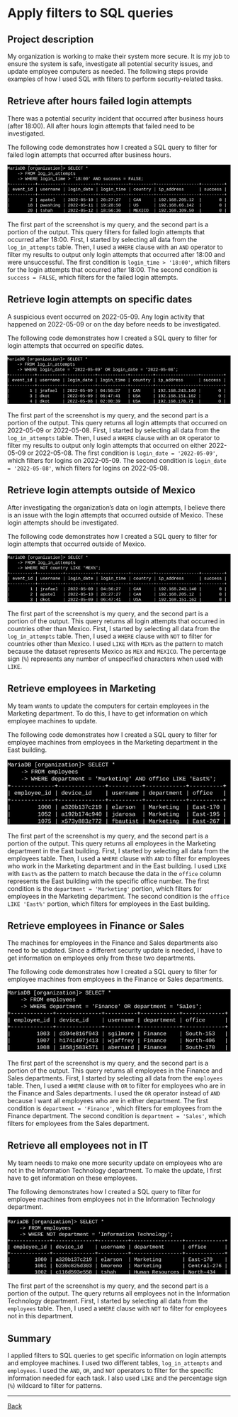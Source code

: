 # Apply filters to SQL queries

## Project description

My organization is working to make their system more secure. It is my job to ensure the system is safe, investigate all potential security issues, and update employee computers as needed. The following steps provide examples of how I used SQL with filters to perform security-related tasks.

## Retrieve after hours failed login attempts

There was a potential security incident that occurred after business hours (after 18:00). All after hours login attempts that failed need to be investigated.

The following code demonstrates how I created a SQL query to filter for failed login attempts that occurred after business hours.

![Screenshot of the command line with the SQL query for this task and its output](images/image2.png)

The first part of the screenshot is my query, and the second part is a portion of the output. This query filters for failed login attempts that occurred after 18:00. First, I started by selecting all data from the `log_in_attempts` table. Then, I used a `WHERE` clause with an `AND` operator to filter my results to output only login attempts that occurred after 18:00 and were unsuccessful. The first condition is `login_time > '18:00'`, which filters for the login attempts that occurred after 18:00. The second condition is `success = FALSE`, which filters for the failed login attempts. 

## Retrieve login attempts on specific dates

A suspicious event occurred on 2022-05-09. Any login activity that happened on 2022-05-09 or on the day before needs to be investigated.

The following code demonstrates how I created a SQL query to filter for login attempts that occurred on specific dates.

![Screenshot of the command line with the SQL query for this task and its output](images/image6.png)

The first part of the screenshot is my query, and the second part is a portion of the output. This query returns all login attempts that occurred on 2022-05-09 or 2022-05-08. First, I started by selecting all data from the `log_in_attempts` table. Then, I used a `WHERE` clause with an `OR` operator to filter my results to output only login attempts that occurred on either 2022-05-09 or 2022-05-08. The first condition is `login_date = '2022-05-09'`, which filters for logins on 2022-05-09. The second condition is `login_date = '2022-05-08'`, which filters for logins on 2022-05-08.

## Retrieve login attempts outside of Mexico

After investigating the organization’s data on login attempts, I believe there is an issue with the login attempts that occurred outside of Mexico. These login attempts should be investigated.

The following code demonstrates how I created a SQL query to filter for login attempts that occurred outside of Mexico. 

![Screenshot of the command line with the SQL query for this task and its output](images/image4.png)

The first part of the screenshot is my query, and the second part is a portion of the output. This query returns all login attempts that occurred in countries other than Mexico. First, I started by selecting all data from the `log_in_attempts` table. Then, I used a `WHERE` clause with `NOT` to filter for countries other than Mexico. I used `LIKE` with `MEX%` as the pattern to match because the dataset represents Mexico as `MEX` and `MEXICO`. The percentage sign (`%`) represents any number of unspecified characters when used with `LIKE`. 

## Retrieve employees in Marketing

My team wants to update the computers for certain employees in the Marketing department. To do this, I have to get information on which employee machines to update.

The following code demonstrates how I created a SQL query to filter for employee machines from employees in the Marketing department in the East building.

![Screenshot of the command line with the SQL query for this task and its output](images/image1.png)

The first part of the screenshot is my query, and the second part is a portion of the output. This query returns all employees in the Marketing department in the East building. First, I started by selecting all data from the employees table. Then, I used a `WHERE` clause with `AND` to filter for employees who work in the Marketing department and in the East building. I used `LIKE` with `East%` as the pattern to match because the data in the `office` column represents the East building with the specific office number. The first condition is the `department = 'Marketing'` portion, which filters for employees in the Marketing department. The second condition is the `office LIKE 'East%'` portion, which filters for employees in the East building.

## Retrieve employees in Finance or Sales

The machines for employees in the Finance and Sales departments also need to be updated. Since a different security update is needed, I have to get information on employees only from these two departments.

The following code demonstrates how I created a SQL query to filter for employee machines from employees in the Finance or Sales departments.

![Screenshot of the command line with the SQL query for this task and its output](images/image3.png)

The first part of the screenshot is my query, and the second part is a portion of the output. This query returns all employees in the Finance and Sales departments. First, I started by selecting all data from the `employees` table. Then, I used a `WHERE` clause with `OR` to filter for employees who are in the Finance and Sales departments. I used the `OR` operator instead of `AND` because I want all employees who are in either department. The first condition is `department = 'Finance'`, which filters for employees from the Finance department. The second condition is `department = 'Sales'`, which filters for employees from the Sales department.

## Retrieve all employees not in IT

My team needs to make one more security update on employees who are not in the Information Technology department. To make the update, I first have to get information on these employees.

The following demonstrates how I created a SQL query to filter for employee machines from employees not in the  Information Technology department.

![Screenshot of the command line with the SQL query for this task and its output](images/image5.png)

The first part of the screenshot is my query, and the second part is a portion of the output. The query returns all employees not in the Information Technology department. First, I started by selecting all data from the `employees` table. Then, I used a `WHERE` clause with `NOT` to filter for employees not in this department.

## Summary

I applied filters to SQL queries to get specific information on login attempts and employee machines. I used two different tables, `log_in_attempts` and `employees`. I used the `AND`, `OR`, and `NOT` operators to filter for the specific information needed for each task. I also used `LIKE` and the percentage sign (`%`) wildcard to filter for patterns.

---

[Back](README.md)